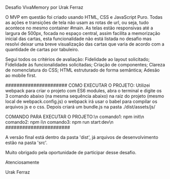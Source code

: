 Desafio VivaMemory por Urak Ferraz

O MVP em questão foi criado usando HTML, CSS e JavaScript Puro. Todas as ações e transições de tela não usam as rotas de url, ou seja, tudo acontece no mesmo container #main.
As telas estão responsivas até a largura de 500px, focada no espaço central, assim facilita a memorização inicial das cartas, esta funcionalidade não está listada no desafio mas resolvi deixar uma breve visualização das cartas que varia de acordo com a quantidade de cartas por tabuleiro.

Segui todos os critérios de avaliação:
Fidelidade ao layout solicitado;
Fidelidade às funcionalidades solicitadas;
Criação de componentes;
Clareza de nomenclatura do CSS;
HTML estruturado de forma semântica;
Adesão ao mobile first.



######################
COMO EXECUTAR O PROJETO:
Utilizei webpack para criar o projeto com ES6 modules, abra o terminal e digite os 3 comando abaixo (na mesma sequência abaixo) na raiz do projeto (mesmo local de webpack.config.js) o webpack irá usar o babel para compilar os arquivos js e o css. Depois criará um bundle.js na pasta ./dist/assets/js/

COMANDO PARA EXECUTAR O PROJETO:\n
comando1: npm init\n
comando2: npm i\n
comando3: npm run start:dev\n
#######################

A versão final está dentro da pasta 'dist',
já arquivos de desenvolvimento estão na pasta 'src'.


Muito obrigado pela oportunidade de participar desse desafio.

Atenciosamente

Urak Ferraz
